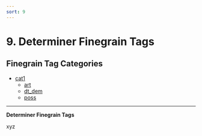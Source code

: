 ```yaml
---
sort: 9
---
```


# 9. Determiner Finegrain Tags

## Finegrain Tag Categories

- [cat1](9_cat1)
	- [art](9_cat1.html#9-1-1-art-xyz)
	- [dt_dem](9_cat1.html#9-1-2-dt_dem-xyz)
	- [poss](9_cat1.html#9-1-3-poss-xyz)

---

**Determiner Finegrain Tags**

xyz
